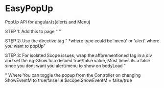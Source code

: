 # EasyPopUp
PopUp API for angularJs(alerts and Menu)

 STEP 1:
    Add this to page
     " <script src="PATH_TO/easypopupApp.js"></script>"

 STEP 2:
    Use the directive tag
     " <easy-Popper type='type*' ></easy-Popper>
       *where type could be 'menu' or 'alert'
    where you want to popUp"


 STEP 3:
       For isolated Scope issues, wrap the afforementioned tag in a div
       and set the ng-Show to a desired true/false value, Most times its a false
      since you dont want you alert/menu to show on bodyLoad
          "<div id="menuEvent" ng-show="ShowEventM">
            <easy-Popper type='menu' info='menu' ></easy-Popper>
          </div>"
     Where You can toggle the popup from the Controller on changing 
           ShowEventM to true/false
     i.e $scope.ShowEventM = false/true

     
